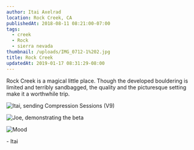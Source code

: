 ```yaml
---
author: Itai Axelrad
location: Rock Creek, CA
publishedAt: 2018-08-11 08:21:00-07:00
tags:
  - creek
  - Rock
  - sierra nevada
thumbnail: /uploads/IMG_0712-1%202.jpg
title: Rock Creek
updatedAt: 2019-01-17 08:31:29-08:00
---
```


Rock Creek is a magical little place. Though the developed bouldering is limited and terribly sandbagged, the quality and the picturesque setting make it a worthwhile trip.

![Itai, sending Compression Sessions (V9)](/uploads/IMG_0712-1%202.jpg)

![Joe, demonstrating the beta](/uploads/IMG_0711.jpg)

![Mood](/uploads/IMG_0708-1.jpg)

\- Itai
